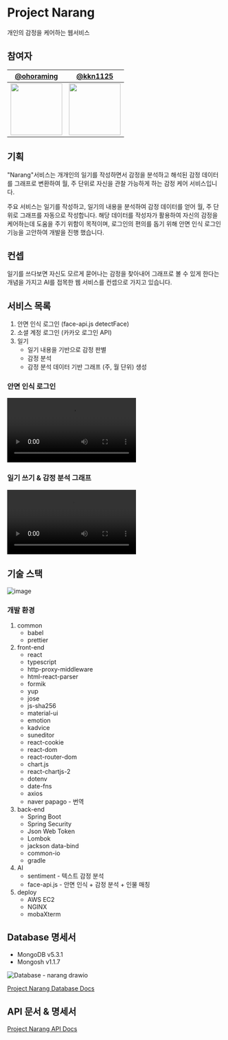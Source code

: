 # Project Narang

개인의 감정을 케어하는 웹서비스

## 참여자

| [@ohoraming](https://github.com/ohoraming)                                     | [@kkn1125](https://github.com/kkn1125)                                         |
| ------------------------------------------------------------------------------ | ------------------------------------------------------------------------------ |
| <img src="https://avatars.githubusercontent.com/u/77590526?v=4" width="120" /> | <img src="https://avatars.githubusercontent.com/u/71887242?v=4" width="120" /> |

## 기획

"Narang"서비스는 개개인의 일기를 작성하면서 감정을 분석하고 해석된 감정 데이터를 그래프로 변환하여 월, 주 단위로 자신을 관찰 가능하게 하는 감정 케어 서비스입니다.

주요 서비스는 일기를 작성하고, 일기의 내용을 분석하여 감정 데이터를 얻어 월, 주 단위로 그래프를 자동으로 작성합니다. 해당 데이터를 작성자가 활용하여 자신의 감정을 케어하는데 도움을 주기 위함이 목적이며, 로그인의 편의를 돕기 위해 안면 인식 로그인 기능을 고안하여 개발을 진행 했습니다.

## 컨셉

일기를 쓰다보면 자신도 모르게 묻어나는 감정을 찾아내어 그래프로 볼 수 있게 한다는 개념을 가지고 AI를 접목한 웹 서비스를 컨셉으로 가지고 있습니다.

## 서비스 목록

1. 안면 인식 로그인 (face-api.js detectFace)
2. 소셜 계정 로그인 (카카오 로그인 API)
3. 일기
   - 일기 내용을 기반으로 감정 판별
   - 감정 분석
   - 감정 분석 데이터 기반 그래프 (주, 월 단위) 생성

### 안면 인식 로그인

<video autoplay controls src="https://user-images.githubusercontent.com/71887242/187067717-01f33363-47a8-460e-8ed6-f86b043433ad.mp4" type="video/mp4"></video>

### 일기 쓰기 & 감정 분석 그래프

<video autoplay controls src="https://user-images.githubusercontent.com/71887242/187068070-8f8233ca-15d9-4e28-a62f-65799c1b1d0e.mp4" type="video/mp4"></video>

## 기술 스택

![image](https://user-images.githubusercontent.com/71887242/184470592-80216efb-7df5-4f29-8c2d-c8672fa65903.png)

### 개발 환경

1. common
   - babel
   - prettier
2. front-end
   - react
   - typescript
   - http-proxy-middleware
   - html-react-parser
   - formik
   - yup
   - jose
   - js-sha256
   - material-ui
   - emotion
   - kadvice
   - suneditor
   - react-cookie
   - react-dom
   - react-router-dom
   - chart.js
   - react-chartjs-2
   - dotenv
   - date-fns
   - axios
   - naver papago - 번역
3. back-end
   - Spring Boot
   - Spring Security
   - Json Web Token
   - Lombok
   - jackson data-bind
   - common-io
   - gradle
4. AI
   - sentiment - 텍스트 감정 분석
   - face-api.js - 안면 인식 + 감정 분석 + 인물 매칭
5. deploy
   - AWS EC2
   - NGINX
   - mobaXterm

## Database 명세서

- MongoDB v5.3.1
- Mongosh v1.1.7

![Database - narang drawio](https://user-images.githubusercontent.com/71887242/186116219-1740e0eb-f0cd-47a4-805d-44d7d258e721.png)

[Project Narang Database Docs](https://nova-darkness-84c.notion.site/DB-3b192585505d4940bcb214fda45ce07e)

## API 문서 & 명세서

[Project Narang API Docs](https://documenter.getpostman.com/view/16546987/VUqrPxhf)

<!--

---

> 참고자료

[프로젝트 초기화](https://start.spring.io/#!type=gradle-project&language=java&platformVersion=2.7.1&packaging=jar&jvmVersion=11&groupId=com.narang&artifactId=web&name=web&description=selft-emotion-care&packageName=com.narang.web&dependencies=lombok,web,devtools,configuration-processor,mysql,data-mongodb,security,data-jpa)

[java8 vs java11](https://itkjspo56.tistory.com/201)

[face-api](https://github.com/justadudewhohacks/face-api.js)

[aws 배포방법](https://velog.io/@dsunni/AWS-EC2%EC%97%90-Spring-Boot-%ED%94%84%EB%A1%9C%EC%A0%9D%ED%8A%B8-%EB%B0%B0%ED%8F%AC%ED%95%98%EA%B8%B0)

[jar 배포 방법](https://velog.io/@mooh2jj/springboot-jar%ED%8C%8C%EC%9D%BC-AWS-EC2%EC%97%90-%EB%B0%B0%ED%8F%AC%ED%95%98%EA%B8%B0)

-->
